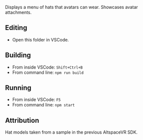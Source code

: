 Displays a menu of hats that avatars can wear. Showcases avatar attachments.

## Editing

* Open this folder in VSCode.

## Building

* From inside VSCode: `Shift+Ctrl+B`
* From command line: `npm run build`

## Running

* From inside VSCode: `F5`
* From command line: `npm start`

## Attribution

Hat models taken from a sample in the previous AltspaceVR SDK.
